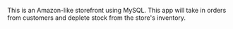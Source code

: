  This is an Amazon-like storefront using MySQL. This app will take in orders from customers and deplete stock from the store's inventory. 
